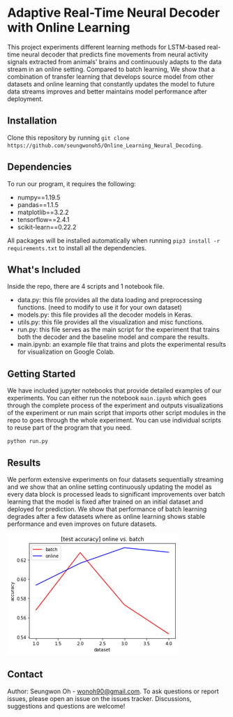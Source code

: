# Adaptive Real-Time Neural Decoder with Online Learning
This project experiments different learning methods for LSTM-based real-time neural decoder that predicts fine movements from neural activity signals extracted from animals' brains and continuously adapts to the data stream in an online setting. Compared to batch learning, We show that a combination of transfer learning that develops source model from other datasets and online learning that constantly updates the model to future data streams improves and better maintains model performance after deployment.

## Installation
Clone this repository by running ```git clone https://github.com/seungwonoh5/Online_Learning_Neural_Decoding```.

## Dependencies
To run our program, it requires the following:
* numpy==1.19.5
* pandas==1.1.5
* matplotlib==3.2.2
* tensorflow==2.4.1
* scikit-learn==0.22.2

All packages will be installed automatically when running ```pip3 install -r requirements.txt``` to install all the dependencies.

## What's Included
Inside the repo, there are 4 scripts and 1 notebook file.
* data.py: this file provides all the data loading and preprocessing functions. (need to modify to use it for your own dataset)
* models.py: this file provides all the decoder models in Keras. 
* utils.py: this file provides all the visualization and misc functions.
* run.py: this file serves as the main script for the experiment that trains both the decoder and the baseline model and compare the results.
* main.ipynb: an example file that trains and plots the experimental results for visualization on Google Colab.

## Getting Started
We have included jupyter notebooks that provide detailed examples of our experiments.
You can either run the notebook ```main.ipynb``` which goes through the complete process of the experiment and outputs visualizations of the experiment or
run main script that imports other script modules in the repo to goes through the whole experiment. You can use individual scripts to reuse part of the program that you need.
```
python run.py
```

## Results
We perform extensive experiments on four datasets sequentially streaming and we show that an online setting continuously updating the model as every data block is processed leads to significant improvements over batch learning that the model is fixed after trained on an initial dataset and deployed for prediction. We show that performance of batch learning degrades after a few datasets where as online learning shows stable performance and even improves on future datasets.


![Alt text](result.png?raw=true "Title")

## Contact
Author: Seungwon Oh - [wonoh90@gmail.com](aspiringtechsavvy@gmail.com).
To ask questions or report issues, please open an issue on the issues tracker. Discussions, suggestions and questions are welcome!
